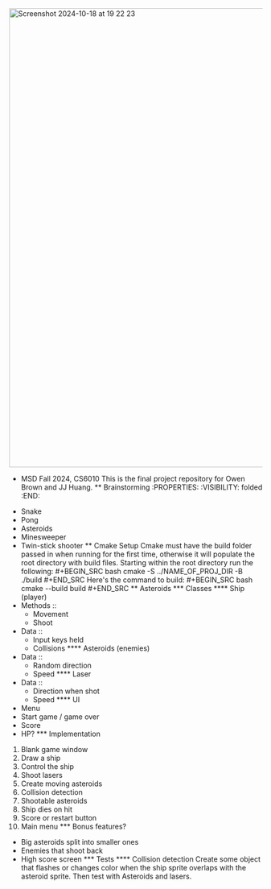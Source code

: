<img width="912" alt="Screenshot 2024-10-18 at 19 22 23" src="https://github.com/user-attachments/assets/f777a641-9b93-4e68-8245-9f67dcb7121f">

* MSD Fall 2024, CS6010
This is the final project repository for Owen Brown and JJ Huang.
** Brainstorming
:PROPERTIES:
:VISIBILITY: folded
:END:
- Snake
- Pong
- Asteroids
- Minesweeper
- Twin-stick shooter
** Cmake Setup
Cmake must have the build folder passed in when running for the first time,
otherwise it will populate the root directory with build files. Starting within
the root directory run the following:
#+BEGIN_SRC bash
cmake -S ../NAME_OF_PROJ_DIR -B ./build
#+END_SRC
Here's the command to build:
#+BEGIN_SRC bash
cmake --build build
#+END_SRC
** Asteroids
*** Classes
**** Ship (player)
- Methods ::
  * Movement
  * Shoot
- Data ::
  * Input keys held
  * Collisions
**** Asteroids (enemies)
- Data ::
  * Random direction
  * Speed
**** Laser
- Data ::
  * Direction when shot
  * Speed
**** UI
- Menu
- Start game / game over
- Score
- HP?
*** Implementation
1. Blank game window
2. Draw a ship
3. Control the ship
4. Shoot lasers
5. Create moving asteroids
6. Collision detection
7. Shootable asteroids
8. Ship dies on hit
9. Score or restart button
10. Main menu
*** Bonus features?
- Big asteroids split into smaller ones
- Enemies that shoot back
- High score screen
*** Tests
**** Collision detection
Create some object that flashes or changes color when the ship sprite overlaps
with the asteroid sprite. Then test with Asteroids and lasers.
